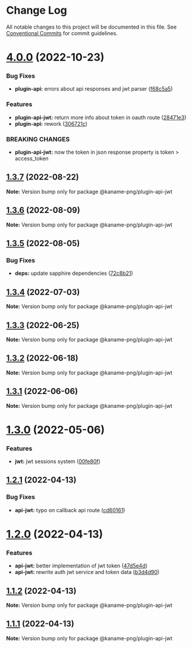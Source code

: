 # Change Log

All notable changes to this project will be documented in this file.
See [Conventional Commits](https://conventionalcommits.org) for commit guidelines.

# [4.0.0](https://github.com/kaname-png/neko-plugins/compare/@kaname-png/plugin-api-jwt@1.3.7...@kaname-png/plugin-api-jwt@4.0.0) (2022-10-23)

### Bug Fixes

-   **plugin-api:** errors about api responses and jwt parser ([f68c5a5](https://github.com/kaname-png/neko-plugins/commit/f68c5a5b2f464948418c4cb46c4ce51e56b0c572))

### Features

-   **plugin-api-jwt:** return more info about token in oauth route ([28471e3](https://github.com/kaname-png/neko-plugins/commit/28471e39a389713bdbe9efcf97afdf3f88186ccf))
-   **plugin-api:** rework ([306721c](https://github.com/kaname-png/neko-plugins/commit/306721c17bb8f96c322e726c15ed7251cfa48f52))

### BREAKING CHANGES

-   **plugin-api-jwt:** now the token in json response property is token > access_token

## [1.3.7](https://github.com/kaname-png/neko-plugins/compare/@kaname-png/plugin-api-jwt@1.3.6...@kaname-png/plugin-api-jwt@1.3.7) (2022-08-22)

**Note:** Version bump only for package @kaname-png/plugin-api-jwt

## [1.3.6](https://github.com/kaname-png/neko-plugins/compare/@kaname-png/plugin-api-jwt@1.3.5...@kaname-png/plugin-api-jwt@1.3.6) (2022-08-09)

**Note:** Version bump only for package @kaname-png/plugin-api-jwt

## [1.3.5](https://github.com/kaname-png/neko-plugins/compare/@kaname-png/plugin-api-jwt@1.3.4...@kaname-png/plugin-api-jwt@1.3.5) (2022-08-05)

### Bug Fixes

-   **deps:** update sapphire dependencies ([72c8b21](https://github.com/kaname-png/neko-plugins/commit/72c8b21217ea0dcec4a56e428b28742c7851b4c8))

## [1.3.4](https://github.com/kaname-png/neko-plugins/compare/@kaname-png/plugin-api-jwt@1.3.3...@kaname-png/plugin-api-jwt@1.3.4) (2022-07-03)

**Note:** Version bump only for package @kaname-png/plugin-api-jwt

## [1.3.3](https://github.com/kaname-png/neko-plugins/compare/@kaname-png/plugin-api-jwt@1.3.2...@kaname-png/plugin-api-jwt@1.3.3) (2022-06-25)

**Note:** Version bump only for package @kaname-png/plugin-api-jwt

## [1.3.2](https://github.com/kaname-png/neko-plugins/compare/@kaname-png/plugin-api-jwt@1.3.1...@kaname-png/plugin-api-jwt@1.3.2) (2022-06-18)

**Note:** Version bump only for package @kaname-png/plugin-api-jwt

## [1.3.1](https://github.com/kaname-png/neko-plugins/compare/@kaname-png/plugin-api-jwt@1.3.0...@kaname-png/plugin-api-jwt@1.3.1) (2022-06-06)

**Note:** Version bump only for package @kaname-png/plugin-api-jwt

# [1.3.0](https://github.com/kaname-png/neko-plugins/compare/@kaname-png/plugin-api-jwt@1.2.1...@kaname-png/plugin-api-jwt@1.3.0) (2022-05-06)

### Features

-   **jwt:** jwt sessions system ([00fe80f](https://github.com/kaname-png/neko-plugins/commit/00fe80f53f730562538bdceb2c72912739754c21))

## [1.2.1](https://github.com/kaname-png/neko-plugins/compare/@kaname-png/plugin-api-jwt@1.2.0...@kaname-png/plugin-api-jwt@1.2.1) (2022-04-13)

### Bug Fixes

-   **api-jwt:** typo on callback api route ([cd60161](https://github.com/kaname-png/neko-plugins/commit/cd6016167cbaabf9c9f2a81a8443b5db52d6e5bf))

# [1.2.0](https://github.com/kaname-png/neko-plugins/compare/@kaname-png/plugin-api-jwt@1.1.2...@kaname-png/plugin-api-jwt@1.2.0) (2022-04-13)

### Features

-   **api-jwt:** better implementation of jwt token ([47d5e4d](https://github.com/kaname-png/neko-plugins/commit/47d5e4d06bf1860af429cfd47db61c8983dc5443))
-   **api-jwt:** rewrite auth jwt service and token data ([b3d4d90](https://github.com/kaname-png/neko-plugins/commit/b3d4d90b66329c0a2acc3c560f9fd63b736c760f))

## [1.1.2](https://github.com/kaname-png/neko-plugins/compare/@kaname-png/plugin-api-jwt@1.1.1...@kaname-png/plugin-api-jwt@1.1.2) (2022-04-13)

**Note:** Version bump only for package @kaname-png/plugin-api-jwt

## [1.1.1](https://github.com/kaname-png/neko-plugins/compare/@kaname-png/plugin-api-jwt@1.1.0...@kaname-png/plugin-api-jwt@1.1.1) (2022-04-13)

**Note:** Version bump only for package @kaname-png/plugin-api-jwt
